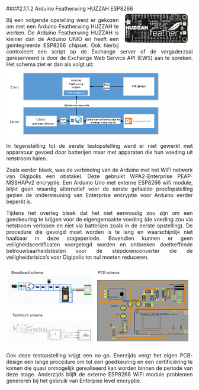 ####2.1.1.2	Arduino Featherwing HUZZAH ESP8266
<img src="images/featherwing.png" alt="FIGUUR 3: ARDUINO UNO WIZFI210 SHIELD" width="200" height="" align="right">
<p style="text-align: justify;">Bij een volgende opstelling werd er gekozen om met een Arduino Featherwing HUZZAH te werken. De Arduino Featherwing HUZZAH is kleiner dan de Arduino UNIO en heeft een geintegreerde ESP8266 chipset. Ook hierbij controleert een script op de Exchange server of de vergaderzaal gereserveerd is door de Exchange Web Service API (EWS) aan te spreken. Het schema ziet er dan als volgt uit:</p> 

![FIGUUR 4: ARDUINO featherwing HUZZAH EN PIR ARCHITECTUUR](images/architecturfeatherwing.png)

<p style="text-align: justify;">In tegenstelling tot de eerste testopstelling werd er niet gewerkt met apparatuur gevoed door batterijen maar met apparaten die hun voeding uit netstroom halen.</p> 
<p style="text-align: justify;">Zoals eerder bleek, was de verbinding van de Arduino met het WiFi netwerk van Digipolis een obstakel. Deze gebruikt WPA2-Enterprise PEAP-MSSHAPv2 encryptie. Een Arduino Uno met externe ESP8266 wifi module, blijkt geen waardig alternatief voor de eerste gefaalde proefopstelling gezien de ondersteuning van Enterprise encryptie voor Arduino eerder beperkt is.</p> 
<p style="text-align: justify;">Tijdens het overleg bleek dat het niet eenvoudig zou zijn om een goedkeuring te krijgen voor de eigengemaakte voeding (de voeding zou via netstroom verlopen en niet via batterijen zoals in de eerste opstelling). De procedure die gevolgd moet worden is te lang en waarschijnlijk niet haalbaar in deze stageperiode. Bovendien kunnen er geen veiligheidscertificaten voorgelegd worden en ontbreken doeltreffende betrouwbaarheidstesten voor de stepdownconverter die de veiligheidsrisico’s voor Digipolis tot nul moeten reduceren.</p>

![FIGUUR 4: ARDUINO featherwing HUZZAH EN PIR ARCHITECTUUR](images/featherwinghuzzahschemas.png)


<p style="text-align: justify;">Ook deze testopstelling krijgt een no-go. Enerzijds vergt het eigen PCB-design een lange procedure om tot een goedkeuring en een certificiëring te komen die quasi onmogelijk gerealiseerd kan worden binnen de periode van deze stage. Anderzijds blijft de externe ESP8266 WiFi module problemen genereren bij het gebruik van Enterpise level encryptie.</p> 